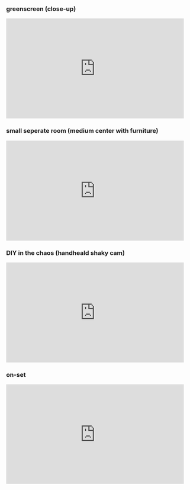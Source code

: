 ### greenscreen (close-up)

<iframe src="https://giphy.com/embed/kzwjAoRbRdcuuajSBc" width="480" height="270" frameBorder="0" class="giphy-embed" allowFullScreen></iframe><p><a href="https://giphy.com/gifs/rupaulsdragrace-rupauls-drag-race-rpdr-kzwjAoRbRdcuuajSBc"></a></p>

### small seperate room (medium center with furniture)

<iframe src="https://giphy.com/embed/5B0jqsCpD5xZ2k8TBc" width="480" height="270" frameBorder="0" class="giphy-embed" allowFullScreen></iframe><p><a href="https://giphy.com/gifs/LoveIslandUSA-5B0jqsCpD5xZ2k8TBc"></a></p>


### DIY in the chaos (handheald shaky cam)

<iframe src="https://giphy.com/embed/QxN21tPFMTx0k" width="480" height="270" frameBorder="0" class="giphy-embed" allowFullScreen></iframe><p><a href="https://giphy.com/gifs/hoppip-art-film-QxN21tPFMTx0k"></a></p>

### on-set

<iframe src="https://giphy.com/embed/E1enFqrW4b72" width="480" height="269" frameBorder="0" class="giphy-embed" allowFullScreen></iframe><p><a href="https://giphy.com/gifs/modern-family-casablanca-E1enFqrW4b72"></a></p>
